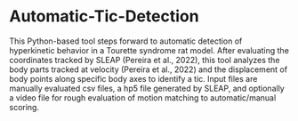 # Automatic-Tic-Detection
This Python-based tool steps forward to automatic detection of hyperkinetic behavior in a Tourette syndrome rat model.
After evaluating the coordinates tracked by SLEAP (Pereira et al., 2022), this tool analyzes the body parts tracked at velocity (Pereira et al., 2022) and the displacement
of body points along specific body axes to identify a tic.
Input files are manually evaluated csv files, a hp5 file generated by SLEAP, and optionally a video file for rough evaluation of motion matching to automatic/manual scoring.


